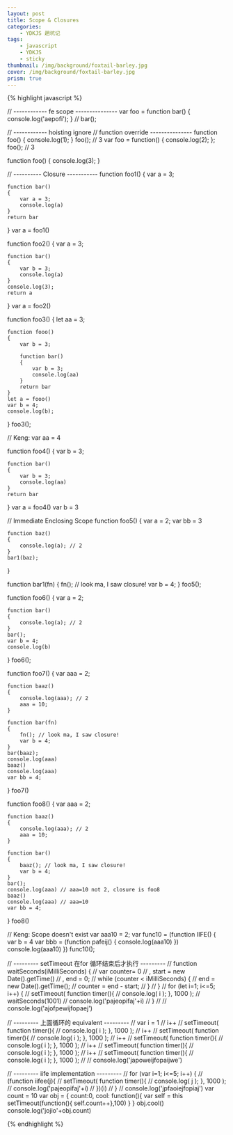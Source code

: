 ```yaml
---
layout: post
title: Scope & Closures 
categories: 
    - YDKJS 趟坑记
tags: 
    - javascript
    - YDKJS
    - sticky
thumbnail: /img/background/foxtail-barley.jpg
cover: /img/background/foxtail-barley.jpg
prism: true
---
```


{% highlight javascript %}

// ------------ fe scope ---------------
var foo = function bar()
    {
        console.log('aepofi');
    }
    // bar();

// ------------ hoisting ignore
// function override ---------------
function foo()
{
    console.log(1);
}
foo(); // 3
var foo = function()
{
    console.log(2);
};
foo(); // 3

function foo()
{
    console.log(3);
}

// ---------- Closure -----------
function foo1()
{
    var a = 3;

    function bar()
    {
        var a = 3;
        console.log(a)
    }
    return bar
}
var a = foo1()

function foo2()
{
    var a = 3;

    function bar()
    {
        var b = 3;
        console.log(a)
    }
    console.log(3);
    return a
}
var a = foo2()

function foo3()
{
    let aa = 3;

    function fooo()
    {
        var b = 3;

        function bar()
        {
            var b = 3;
            console.log(aa)
        }
        return bar
    }
    let a = fooo()
    var b = 4;
    console.log(b);
}
foo3();

// Keng:
var aa = 4

function foo4()
{
    var b = 3;

    function bar()
    {
        var b = 3;
        console.log(aa)
    }
    return bar
}
var a = foo4()
var b = 3

// Immediate Enclosing Scope
function foo5()
{
    var a = 2;
    var bb = 3

    function baz()
    {
        console.log(a); // 2
    }
    bar1(baz);
}

function bar1(fn)
{
    fn(); // look ma, I saw closure!
    var b = 4;
}
foo5();

function foo6()
{
    var a = 2;

    function bar()
    {
        console.log(a); // 2
    }
    bar();
    var b = 4;
    console.log(b)
}
foo6();

function foo7()
{
    var aaa = 2;

    function baaz()
    {
        console.log(aaa); // 2
        aaa = 10;
    }

    function bar(fn)
    {
        fn(); // look ma, I saw closure!
        var b = 4;
    }
    bar(baaz);
    console.log(aaa)
    baaz()
    console.log(aaa)
    var bb = 4;
}
foo7()

function foo8()
{
    var aaa = 2;

    function baaz()
    {
        console.log(aaa); // 2
        aaa = 10;
    }

    function bar()
    {
        baaz(); // look ma, I saw closure!
        var b = 4;
    }
    bar();
    console.log(aaa) // aaa=10 not 2, closure is foo8
    baaz()
    console.log(aaa) // aaa=10
    var bb = 4;
}
foo8()

// Keng: Scope doesn't exist
var aaa10 = 2;
var func10 = (function IIFE()
{
    var b = 4
    var bbb = (function pafeij()
    {
        console.log(aaa10)
    })
    console.log(aaa10)
})
func10();

// --------- setTimeout 在for 循环结束后才执行 ---------
// function waitSeconds(iMilliSeconds) {
//     var counter= 0
//         , start = new Date().getTime()
//         , end = 0;
//     while (counter < iMilliSeconds) {
//         end = new Date().getTime();
//         counter = end - start;
//     }
// }
// for (let i=1; i<=5; i++) {
//      setTimeout( function timer(){
//          console.log( i ); }, 1000 );
//      waitSeconds(1001)
//      console.log('pajeopifaj'+i)
// }
//
// console.log('ajofpewijfopaej')

// --------- 上面循环的 equivalent ---------
// var i = 1
// i++
// setTimeout( function timer(){
//     console.log( i ); }, 1000 );
// i++
// setTimeout( function timer(){
//     console.log( i ); }, 1000 );
// i++
// setTimeout( function timer(){
//     console.log( i ); }, 1000 );
// i++
// setTimeout( function timer(){
//     console.log( i ); }, 1000 );
// i++
// setTimeout( function timer(){
//     console.log( i ); }, 1000 );
//
// console.log('japoweijfopaijwe')

// --------- iife implementation ---------
// for (var i=1; i<=5; i++) {
//     (function iifee(j){
//         setTimeout( function timer(){
//             console.log( j ); }, 1000 );
//         console.log('pajeopifaj'+i)
//     })(i)
// }
// console.log('jpfaoiejfopiaj')
var count = 10
var obj = {
    count:0,
    cool: function(){
        var self = this
        setTimeout(function(){
            self.count++},100)
    }
}
obj.cool()
console.log('jojio'+obj.count)

{% endhighlight %}

